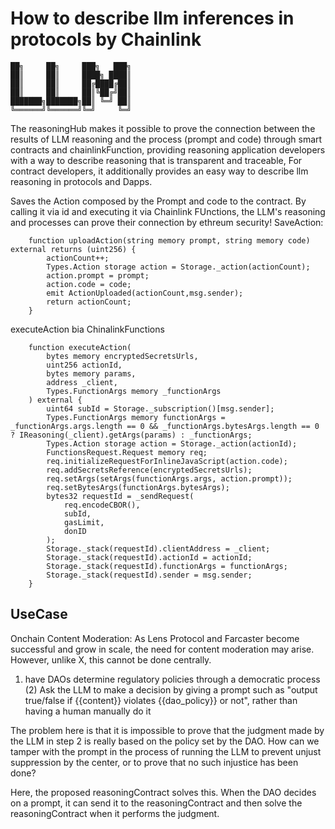 # How to describe llm inferences in protocols by Chainlink
```
██╗     ██╗     ███╗   ███╗
██║     ██║     ████╗ ████║
██║     ██║     ██╔████╔██║
██║     ██║     ██║╚██╔╝██║
███████╗███████╗██║ ╚═╝ ██║
╚══════╝╚══════╝╚═╝     ╚═╝
```
The reasoningHub makes it possible to prove the connection between the results of LLM reasoning and the process (prompt and code) through smart contracts and chainlinkFunction, providing reasoning application developers with a way to describe reasoning that is transparent and traceable, For contract developers, it additionally provides an easy way to describe llm reasoning in protocols and Dapps.


Saves the Action composed by the Prompt and code to the contract. By calling it via id and executing it via Chainlink FUnctions, the LLM's reasoning and processes can prove their connection by ethreum security!
SaveAction:
```solidity
    function uploadAction(string memory prompt, string memory code) external returns (uint256) {
        actionCount++;
        Types.Action storage action = Storage._action(actionCount);
        action.prompt = prompt;
        action.code = code;
        emit ActionUploaded(actionCount,msg.sender);
        return actionCount;
    }

```
executeAction bia ChinalinkFunctions
```solidity
    function executeAction(
        bytes memory encryptedSecretsUrls,
        uint256 actionId,
        bytes memory params,
        address _client,
        Types.FunctionArgs memory _functionArgs
    ) external {
        uint64 subId = Storage._subscription()[msg.sender];
        Types.FunctionArgs memory functionArgs = _functionArgs.args.length == 0 && _functionArgs.bytesArgs.length == 0 ? IReasoning(_client).getArgs(params) : _functionArgs;
        Types.Action storage action = Storage._action(actionId);
        FunctionsRequest.Request memory req;
        req.initializeRequestForInlineJavaScript(action.code);
        req.addSecretsReference(encryptedSecretsUrls);
        req.setArgs(setArgs(functionArgs.args, action.prompt));
        req.setBytesArgs(functionArgs.bytesArgs);
        bytes32 requestId = _sendRequest(
            req.encodeCBOR(),
            subId,
            gasLimit,
            donID
        );
        Storage._stack(requestId).clientAddress = _client;
        Storage._stack(requestId).actionId = actionId;
        Storage._stack(requestId).functionArgs = functionArgs;
        Storage._stack(requestId).sender = msg.sender;
    }
```



## UseCase
Onchain Content Moderation:
As Lens Protocol and Farcaster become successful and grow in scale, the need for content moderation may arise. However, unlike X, this cannot be done centrally.
1. have DAOs determine regulatory policies through a democratic process
(2) Ask the LLM to make a decision by giving a prompt such as "output true/false if {{content}} violates {{dao_policy}} or not", rather than having a human manually do it

The problem here is that it is impossible to prove that the judgment made by the LLM in step 2 is really based on the policy set by the DAO.
How can we tamper with the prompt in the process of running the LLM to prevent unjust suppression by the center, or to prove that no such injustice has been done?

Here, the proposed reasoningContract solves this.
When the DAO decides on a prompt, it can send it to the reasoningContract and then solve the reasoningContract when it performs the judgment.




